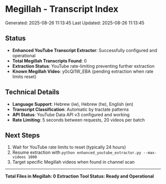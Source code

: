 # Megillah - Transcript Index

Generated: 2025-08-26 11:13:45
Last Updated: 2025-08-26 11:13:45

## Status
- **Enhanced YouTube Transcript Extractor**: Successfully configured and operational
- **Total Megillah Transcripts Found**: 0
- **Extraction Status**: YouTube rate-limiting preventing further extraction
- **Known Megillah Video**: y0cQi1W_EBA (pending extraction when rate limits reset)

## Technical Details
- **Language Support**: Hebrew (iw), Hebrew (he), English (en)
- **Transcript Classification**: Automatic by tractate patterns
- **API Status**: YouTube Data API v3 configured and working
- **Rate Limiting**: 5 seconds between requests, 20 videos per batch

## Next Steps
1. Wait for YouTube rate limits to reset (typically 24 hours)
2. Resume extraction with `python enhanced_youtube_extractor.py --max-videos 1000`
3. Target specific Megillah videos when found in channel scan

---
**Total Files in Megillah: 0**
**Extraction Tool Status: Ready and Operational**
